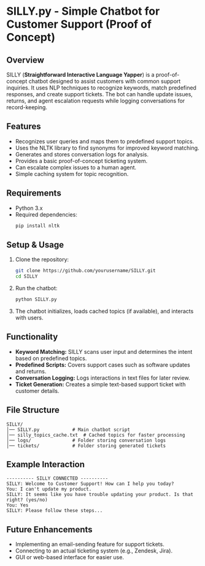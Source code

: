 # SILLY.py - Simple Chatbot for Customer Support (Proof of Concept)

## Overview
SILLY (**Straightforward Interactive Language Yapper**) is a proof-of-concept chatbot designed to assist customers with common support inquiries. It uses NLP techniques to recognize keywords, match predefined responses, and create support tickets. The bot can handle update issues, returns, and agent escalation requests while logging conversations for record-keeping.

## Features
- Recognizes user queries and maps them to predefined support topics.
- Uses the NLTK library to find synonyms for improved keyword matching.
- Generates and stores conversation logs for analysis.
- Provides a basic proof-of-concept ticketing system.
- Can escalate complex issues to a human agent.
- Simple caching system for topic recognition.

## Requirements
- Python 3.x
- Required dependencies:
  ```sh
  pip install nltk
  ```

## Setup & Usage
1. Clone the repository:
   ```sh
   git clone https://github.com/yourusername/SILLY.git
   cd SILLY
   ```
2. Run the chatbot:
   ```sh
   python SILLY.py
   ```
3. The chatbot initializes, loads cached topics (if available), and interacts with users.

## Functionality
- **Keyword Matching:** SILLY scans user input and determines the intent based on predefined topics.
- **Predefined Scripts:** Covers support cases such as software updates and returns.
- **Conversation Logging:** Logs interactions in text files for later review.
- **Ticket Generation:** Creates a simple text-based support ticket with customer details.

## File Structure
```
SILLY/
│── SILLY.py            # Main chatbot script
│── silly_topics_cache.txt  # Cached topics for faster processing
│── logs/               # Folder storing conversation logs
│── tickets/            # Folder storing generated tickets
```

## Example Interaction
```
---------- SILLY CONNECTED ----------
SILLY: Welcome to Customer Support! How can I help you today?
You: I can't update my product.
SILLY: It seems like you have trouble updating your product. Is that right? (yes/no)
You: Yes
SILLY: Please follow these steps...
```

## Future Enhancements
- Implementing an email-sending feature for support tickets.
- Connecting to an actual ticketing system (e.g., Zendesk, Jira).
- GUI or web-based interface for easier use.
